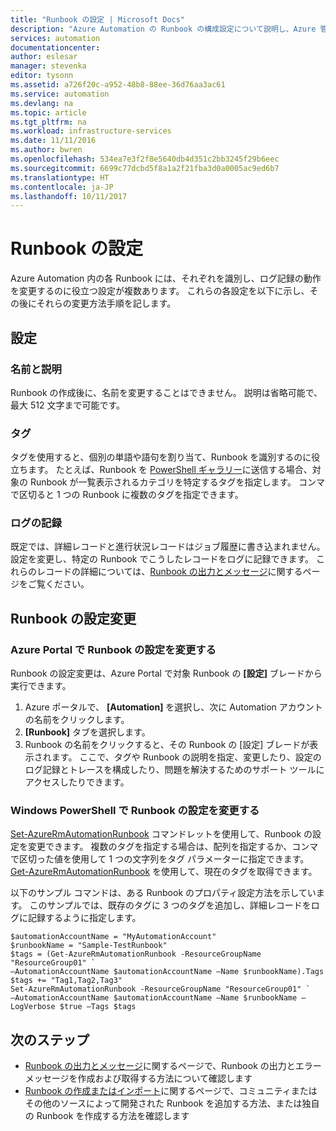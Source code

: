 ```yaml
---
title: "Runbook の設定 | Microsoft Docs"
description: "Azure Automation の Runbook の構成設定について説明し、Azure 管理ポータルと Windows PowerShell のそれぞれで設定を変更する方法について取り上げます。"
services: automation
documentationcenter: 
author: eslesar
manager: stevenka
editor: tysonn
ms.assetid: a726f20c-a952-48b8-88ee-36d76aa3ac61
ms.service: automation
ms.devlang: na
ms.topic: article
ms.tgt_pltfrm: na
ms.workload: infrastructure-services
ms.date: 11/11/2016
ms.author: bwren
ms.openlocfilehash: 534ea7e3f2f8e5640db4d351c2bb3245f29b6eec
ms.sourcegitcommit: 6699c77dcbd5f8a1a2f21fba3d0a0005ac9ed6b7
ms.translationtype: HT
ms.contentlocale: ja-JP
ms.lasthandoff: 10/11/2017
---
```

# <a name="runbook-settings"></a>Runbook の設定
Azure Automation 内の各 Runbook には、それぞれを識別し、ログ記録の動作を変更するのに役立つ設定が複数あります。 これらの各設定を以下に示し、その後にそれらの変更方法手順を記します。

## <a name="settings"></a>設定
### <a name="name-and-description"></a>名前と説明
Runbook の作成後に、名前を変更することはできません。 説明は省略可能で、最大 512 文字まで可能です。

### <a name="tags"></a>タグ
タグを使用すると、個別の単語や語句を割り当て、Runbook を識別するのに役立ちます。 たとえば、Runbook を [PowerShell ギャラリー](https://www.powershellgallery.com/)に送信する場合、対象の Runbook が一覧表示されるカテゴリを特定するタグを指定します。 コンマで区切ると 1 つの Runbook に複数のタグを指定できます。

### <a name="logging"></a>ログの記録
既定では、詳細レコードと進行状況レコードはジョブ履歴に書き込まれません。 設定を変更し、特定の Runbook でこうしたレコードをログに記録できます。 これらのレコードの詳細については、[Runbook の出力とメッセージ](automation-runbook-output-and-messages.md)に関するページをご覧ください。

## <a name="changing-runbook-settings"></a>Runbook の設定変更

### <a name="changing-runbook-settings-with-the-azure-portal"></a>Azure Portal で Runbook の設定を変更する
Runbook の設定変更は、Azure Portal で対象 Runbook の **[設定]** ブレードから実行できます。

1. Azure ポータルで、 **[Automation]** を選択し、次に Automation アカウントの名前をクリックします。
2. **[Runbook]** タブを選択します。
3. Runbook の名前をクリックすると、その Runbook の [設定] ブレードが表示されます。 ここで、タグや Runbook の説明を指定、変更したり、設定のログ記録とトレースを構成したり、問題を解決するためのサポート ツールにアクセスしたりできます。     

### <a name="changing-runbook-settings-with-windows-powershell"></a>Windows PowerShell で Runbook の設定を変更する
[Set-AzureRmAutomationRunbook](https://msdn.microsoft.com/library/mt603786.aspx) コマンドレットを使用して、Runbook の設定を変更できます。 複数のタグを指定する場合は、配列を指定するか、コンマで区切った値を使用して 1 つの文字列をタグ パラメーターに指定できます。 [Get-AzureRmAutomationRunbook](https://msdn.microsoft.com/library/mt603728.aspx) を使用して、現在のタグを取得できます。

以下のサンプル コマンドは、ある Runbook のプロパティ設定方法を示しています。 このサンプルでは、既存のタグに 3 つのタグを追加し、詳細レコードをログに記録するように指定します。

    $automationAccountName = "MyAutomationAccount"
    $runbookName = "Sample-TestRunbook"
    $tags = (Get-AzureRmAutomationRunbook -ResourceGroupName "ResourceGroup01" `
    –AutomationAccountName $automationAccountName –Name $runbookName).Tags
    $tags += "Tag1,Tag2,Tag3"
    Set-AzureRmAutomationRunbook -ResourceGroupName "ResourceGroup01" `
    –AutomationAccountName $automationAccountName –Name $runbookName –LogVerbose $true –Tags $tags

## <a name="next-steps"></a>次のステップ
* [Runbook の出力とメッセージ](automation-runbook-output-and-messages.md)に関するページで、Runbook の出力とエラー メッセージを作成および取得する方法について確認します 
* [Runbook の作成またはインポート](automation-creating-importing-runbook.md)に関するページで、コミュニティまたはその他のソースによって開発された Runbook を追加する方法、または独自の Runbook を作成する方法を確認します 

